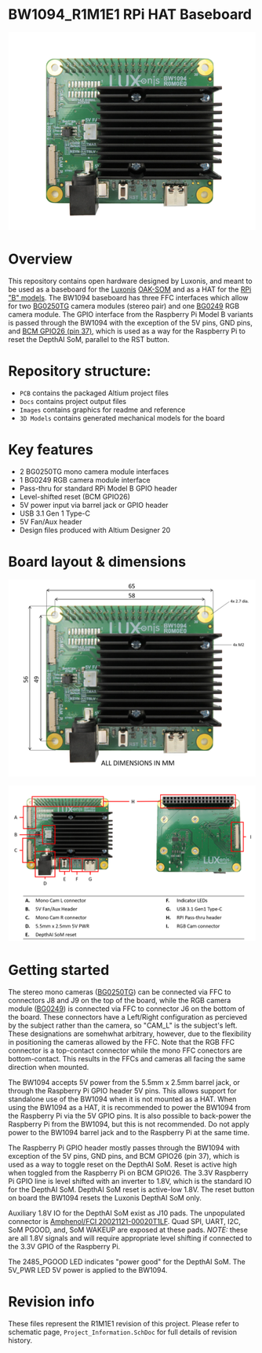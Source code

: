 # BW1094_R1M1E1 RPi HAT Baseboard

![](Images/BW1094_R0M0E0_front.png)

# Overview
This repository contains open hardware designed by Luxonis, and meant to be used as a baseboard for the [Luxonis](https://www.luxonis.com/depthai) [OAK-SOM](https://docs.luxonis.com/projects/hardware/en/latest/pages/BW1099.html) and as a HAT for the [RPi "B" models](https://www.raspberrypi.org/products/). The BW1094 baseboard has three FFC interfaces which allow for two [BG0250TG](https://github.com/luxonis/depthai-hardware/tree/master/BG0250TG_DepthAI_Mono_Camera) camera modules (stereo pair) and one [BG0249](https://github.com/luxonis/depthai-hardware/tree/master/BG0249_DepthAI_RGB_Camera) RGB camera module. The GPIO interface from the Raspberry Pi Model B variants is passed through the BW1094 with the exception of the 5V pins, GND pins, and [BCM GPIO26 (pin 37)](https://www.raspberrypi.org/documentation/usage/gpio/), which is used as a way for the Raspberry Pi to reset the DepthAI SoM, parallel to the RST button.  


# Repository structure:
* `PCB` contains the packaged Altium project files
* `Docs` contains project output files
* `Images` contains graphics for readme and reference
* `3D Models` contains generated mechanical models for the board

# Key features
* 2 BG0250TG mono camera module interfaces
* 1 BG0249 RGB camera module interface
* Pass-thru for standard RPi Model B GPIO header
* Level-shifted reset (BCM GPIO26)
* 5V power input via barrel jack or GPIO header
* USB 3.1 Gen 1 Type-C 
* 5V Fan/Aux header
* Design files produced with Altium Designer 20

# Board layout & dimensions

![](Images/BW1094_R0M0E0_dims.png)

![](Images/BW1094_R0M0E0_diag.png)

# Getting started  
The stereo mono cameras ([BG0250TG](https://github.com/luxonis/depthai-hardware/tree/master/BG0250TG_DepthAI_Mono_Camera)) can be connected via FFC to connectors J8 and J9 on the top of the board, while the RGB camera module ([BG0249](https://github.com/luxonis/depthai-hardware/tree/master/BG0249_DepthAI_RGB_Camera)) is connected via FFC to connector J6 on the bottom of the board. These connectors have a Left/Right configuration as percieved by the subject rather than the camera, so "CAM_L" is the subject's left. These designations are somehwhat arbitrary, however, due to the flexibility in positioning the cameras allowed by the FFC. Note that the RGB FFC connector is a top-contact connector while the mono FFC conectors are bottom-contact. This results in the FFCs and cameras all facing the same direction when mounted. 

The BW1094 accepts 5V power from the 5.5mm x 2.5mm barrel jack, or through the Raspberry Pi GPIO header 5V pins. This allows support for standalone use of the BW1094 when it is not mounted as a HAT. When using the BW1094 as a HAT, it is recommended to power the BW1094 from the Raspberry Pi via the 5V GPIO pins. It is also possible to back-power the Raspberry Pi from the BW1094, but this is not recommended. Do not apply power to the BW1094 barrel jack and to the Raspberry Pi at the same time. 

The Raspberry Pi GPIO header mostly passes through the BW1094 with exception of the 5V pins, GND pins, and BCM GPIO26 (pin 37), which is used as a way to toggle reset on the DepthAI SoM. Reset is active high when toggled from the Raspberry Pi on BCM GPIO26. The 3.3V Raspberry Pi GPIO line is level shifted with an inverter to 1.8V, which is the standard IO for the DepthAI SoM. DepthAI SoM reset is active-low 1.8V. The reset button on board the BW1094 resets the Luxonis DepthAI SoM only. 

Auxiliary 1.8V IO for the DepthAI SoM exist as J10 pads. The unpopulated connector is [Amphenol/FCI 20021121-00020T1LF](https://octopart.com/20021121-00020t1lf-amphenol+icc+%2F+fci-18075649?r=sp). Quad SPI, UART, I2C, SoM PGOOD, and, SoM WAKEUP are exposed at these pads. *NOTE:* these are all 1.8V signals and will require appropriate level shifting if connected to the 3.3V GPIO of the Raspberry Pi.

The 2485_PGOOD LED indicates "power good" for the DepthAI SoM. The 5V_PWR LED 5V power is applied to the BW1094.


# Revision info
These files represent the R1M1E1 revision of this project. Please refer to schematic page, `Project_Information.SchDoc` for full details of revision history.
